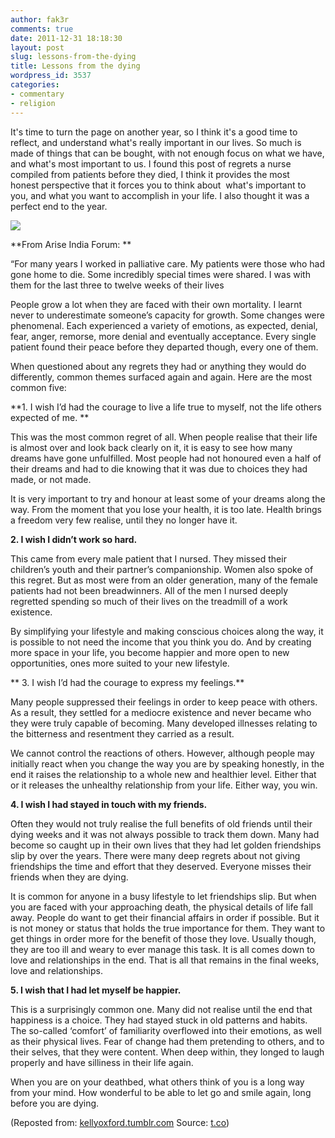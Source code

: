 ```yaml
---
author: fak3r
comments: true
date: 2011-12-31 18:18:30
layout: post
slug: lessons-from-the-dying
title: Lessons from the dying
wordpress_id: 3537
categories:
- commentary
- religion
---
```


It's time to turn the page on another year, so I think it's a good time to reflect, and understand what's really important in our lives. So much is made of things that can be bought, with not enough focus on what we have, and what's most important to us. I found this post of regrets a nurse compiled from patients before they died, I think it provides the most honest perspective that it forces you to think about  what's important to you, and what you want to accomplish in your life. I also thought it was a perfect end to the year.

[![](http://fak3r.com/wp-content/blogs.dir/12/files/Sunset-1-1024x768.jpg)](http://fak3r.com/commentary/lessons-from-the-dying/attachment/sunset-1/)

<!-- more -->

**From Arise India Forum:
**

“For many years I worked in palliative care. My patients were those who had gone home to die. Some incredibly special times were shared. I was with them for the last three to twelve weeks of their lives 

People grow a lot when they are faced with their own mortality. I learnt never to underestimate someone’s capacity for growth. Some changes were phenomenal. Each experienced a variety of emotions, as expected, denial, fear, anger, remorse, more denial and eventually acceptance. Every single patient found their peace before they departed though, every one of them.

When questioned about any regrets they had or anything they would do differently, common themes surfaced again and again. Here are the most common five:

**1. I wish I’d had the courage to live a life true to myself, not the life others expected of me. **

This was the most common regret of all. When people realise that their life is almost over and look back clearly on it, it is easy to see how many dreams have gone unfulfilled. Most people had not honoured even a half of their dreams and had to die knowing that it was due to choices they had made, or not made.

It is very important to try and honour at least some of your dreams along the way. From the moment that you lose your health, it is too late. Health brings a freedom very few realise, until they no longer have it.

**2. I wish I didn’t work so hard.**

This came from every male patient that I nursed. They missed their children’s youth and their partner’s companionship. Women also spoke of this regret. But as most were from an older generation, many of the female patients had not been breadwinners. All of the men I nursed deeply regretted spending so much of their lives on the treadmill of a work existence.

By simplifying your lifestyle and making conscious choices along the way, it is possible to not need the income that you think you do. And by creating more space in your life, you become happier and more open to new opportunities, ones more suited to your new lifestyle.

** 3. I wish I’d had the courage to express my feelings.**

Many people suppressed their feelings in order to keep peace with others. As a result, they settled for a mediocre existence and never became who they were truly capable of becoming. Many developed illnesses relating to the bitterness and resentment they carried as a result.

We cannot control the reactions of others. However, although people may initially react when you change the way you are by speaking honestly, in the end it raises the relationship to a whole new and healthier level. Either that or it releases the unhealthy relationship from your life. Either way, you win.

**4. I wish I had stayed in touch with my friends.**

Often they would not truly realise the full benefits of old friends until their dying weeks and it was not always possible to track them down. Many had become so caught up in their own lives that they had let golden friendships slip by over the years. There were many deep regrets about not giving friendships the time and effort that they deserved. Everyone misses their friends when they are dying.

It is common for anyone in a busy lifestyle to let friendships slip. But when you are faced with your approaching death, the physical details of life fall away. People do want to get their financial affairs in order if possible. But it is not money or status that holds the true importance for them. They want to get things in order more for the benefit of those they love. Usually though, they are too ill and weary to ever manage this task. It is all comes down to love and relationships in the end. That is all that remains in the final weeks, love and relationships.

**5. I wish that I had let myself be happier.**

This is a surprisingly common one. Many did not realise until the end that happiness is a choice. They had stayed stuck in old patterns and habits. The so-called ‘comfort’ of familiarity overflowed into their emotions, as well as their physical lives. Fear of change had them pretending to others, and to their selves, that they were content. When deep within, they longed to laugh properly and have silliness in their life again.

When you are on your deathbed, what others think of you is a long way from your mind. How wonderful to be able to let go and smile again, long before you are dying.

(Reposted from: [kellyoxford.tumblr.com](http://kellyoxford.tumblr.com/post/14958669440/nurse-reveals-top-5-regrets-of-the-dying) Source: [t.co](http://t.co/MH70faS2))
